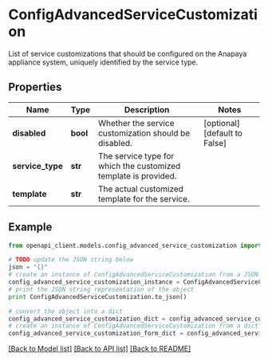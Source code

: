 # ConfigAdvancedServiceCustomization

List of service customizations that should be configured on the Anapaya appliance system, uniquely identified by the service type.

## Properties

Name | Type | Description | Notes
------------ | ------------- | ------------- | -------------
**disabled** | **bool** | Whether the service customization should be disabled. | [optional] [default to False]
**service_type** | **str** | The service type for which the customized template is provided. | 
**template** | **str** | The actual customized template for the service. | 

## Example

```python
from openapi_client.models.config_advanced_service_customization import ConfigAdvancedServiceCustomization

# TODO update the JSON string below
json = "{}"
# create an instance of ConfigAdvancedServiceCustomization from a JSON string
config_advanced_service_customization_instance = ConfigAdvancedServiceCustomization.from_json(json)
# print the JSON string representation of the object
print ConfigAdvancedServiceCustomization.to_json()

# convert the object into a dict
config_advanced_service_customization_dict = config_advanced_service_customization_instance.to_dict()
# create an instance of ConfigAdvancedServiceCustomization from a dict
config_advanced_service_customization_form_dict = config_advanced_service_customization.from_dict(config_advanced_service_customization_dict)
```
[[Back to Model list]](../README.md#documentation-for-models) [[Back to API list]](../README.md#documentation-for-api-endpoints) [[Back to README]](../README.md)


